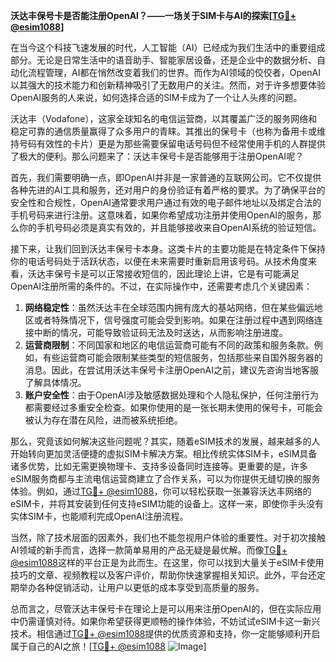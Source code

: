 **沃达丰保号卡是否能注册OpenAI？——一场关于SIM卡与AI的探索[[TG💪+ @esim1088](https://t.me/s/esim1088)]**

在当今这个科技飞速发展的时代，人工智能（AI）已经成为我们生活中的重要组成部分。无论是日常生活中的语音助手、智能家居设备，还是企业中的数据分析、自动化流程管理，AI都在悄然改变着我们的世界。而作为AI领域的佼佼者，OpenAI以其强大的技术能力和创新精神吸引了无数用户的关注。然而，对于许多想要体验OpenAI服务的人来说，如何选择合适的SIM卡成为了一个让人头疼的问题。

沃达丰（Vodafone），这家全球知名的电信运营商，以其覆盖广泛的服务网络和稳定可靠的通信质量赢得了众多用户的青睐。其推出的保号卡（也称为备用卡或维持号码有效性的卡片）更是为那些需要保留电话号码但不经常使用手机的人群提供了极大的便利。那么问题来了：沃达丰保号卡是否能够用于注册OpenAI呢？

首先，我们需要明确一点，即OpenAI并非是一家普通的互联网公司。它不仅提供各种先进的AI工具和服务，还对用户的身份验证有着严格的要求。为了确保平台的安全性和合规性，OpenAI通常要求用户通过有效的电子邮件地址以及绑定合法的手机号码来进行注册。这意味着，如果你希望成功注册并使用OpenAI的服务，那么你的手机号码必须是真实有效的，并且能够接收来自OpenAI系统的验证短信。

接下来，让我们回到沃达丰保号卡本身。这类卡片的主要功能是在特定条件下保持你的电话号码处于活跃状态，以便在未来需要时重新启用该号码。从技术角度来看，沃达丰保号卡是可以正常接收短信的，因此理论上讲，它是有可能满足OpenAI注册所需的条件的。不过，在实际操作中，还需要考虑几个关键因素：

1. **网络稳定性**：虽然沃达丰在全球范围内拥有庞大的基站网络，但在某些偏远地区或者特殊情况下，信号强度可能会受到影响。如果在注册过程中遇到网络连接中断的情况，可能导致验证码无法及时送达，从而影响注册进度。
2. **运营商限制**：不同国家和地区的电信运营商可能有不同的政策和服务条款。例如，有些运营商可能会限制某些类型的短信服务，包括那些来自国外服务器的消息。因此，在尝试用沃达丰保号卡注册OpenAI之前，建议先咨询当地客服了解具体情况。
3. **账户安全性**：由于OpenAI涉及敏感数据处理和个人隐私保护，任何注册行为都需要经过多重安全检查。如果你使用的是一张长期未使用的保号卡，可能会被认为存在潜在风险，进而被系统拒绝。

那么，究竟该如何解决这些问题呢？其实，随着eSIM技术的发展，越来越多的人开始转向更加灵活便捷的虚拟SIM卡解决方案。相比传统实体SIM卡，eSIM具备诸多优势，比如无需更换物理卡、支持多设备同时连接等。更重要的是，许多eSIM服务商都与主流电信运营商建立了合作关系，可以为你提供无缝切换的服务体验。例如，通过[TG💪+ @esim1088](https://t.me/s/esim1088)，你可以轻松获取一张兼容沃达丰网络的eSIM卡，并将其安装到任何支持eSIM功能的设备上。这样一来，即使你手头没有实体SIM卡，也能顺利完成OpenAI注册流程。

当然，除了技术层面的因素外，我们也不能忽视用户体验的重要性。对于初次接触AI领域的新手而言，选择一款简单易用的产品无疑是最优解。而像[TG💪+ @esim1088](https://t.me/s/esim1088)这样的平台正是为此而生。在这里，你可以找到大量关于eSIM卡使用技巧的文章、视频教程以及客户评价，帮助你快速掌握相关知识。此外，平台还定期举办各种促销活动，让用户以更低的成本享受到高质量的服务。

总而言之，尽管沃达丰保号卡在理论上是可以用来注册OpenAI的，但在实际应用中仍需谨慎对待。如果你希望获得更顺畅的操作体验，不妨试试eSIM卡这一新兴技术。相信通过[TG💪+ @esim1088](https://t.me/s/esim1088)提供的优质资源和支持，你一定能够顺利开启属于自己的AI之旅！[[TG💪+ @esim1088](https://t.me/s/esim1088) ![Image](https://i.postimg.cc/4NQfJmqS/Snipaste-2025-05-13-00-14-12.png)]